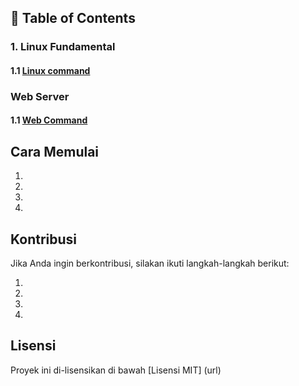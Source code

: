 ## 📂 Table of Contents


### 1. Linux Fundamental
#### 1.1 [Linux command](https://github.com/maellyu/yessy/blob/main/Linux.md)

### Web Server
#### 1.1 [Web Command]()



## Cara Memulai

1.  
2.  
3.  
4.  

## Kontribusi

Jika Anda ingin berkontribusi, silakan ikuti langkah-langkah berikut:

1.  
2.  
3.  
4.  

## Lisensi

Proyek ini di-lisensikan di bawah [Lisensi MIT] (url)
